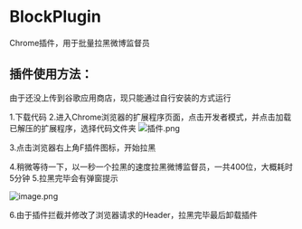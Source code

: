 # BlockPlugin
Chrome插件，用于批量拉黑微博监督员

## 插件使用方法：

由于还没上传到谷歌应用商店，现只能通过自行安装的方式运行

1.下载代码
2.进入Chrome浏览器的扩展程序页面，点击开发者模式，并点击加载已解压的扩展程序，选择代码文件夹
![插件.png](http://upload-images.jianshu.io/upload_images/126834-278971a25657e444.png?imageMogr2/auto-orient/strip%7CimageView2/2/w/1240)

3.点击浏览器右上角F插件图标，开始拉黑

4.稍微等待一下，以一秒一个拉黑的速度拉黑微博监督员，一共400位，大概耗时5分钟
5.拉黑完毕会有弹窗提示

![image.png](http://upload-images.jianshu.io/upload_images/126834-7cecc70e63e2e0eb.png?imageMogr2/auto-orient/strip%7CimageView2/2/w/1240)


6.由于插件拦截并修改了浏览器请求的Header，拉黑完毕最后卸载插件
